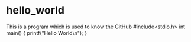 # hello_world
This is a program which is used to know the GitHub 
#include<stdio.h>
int main()
{
    printf("Hello World\n");
}
